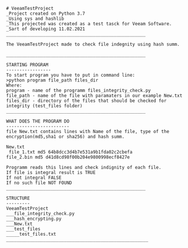 	# VeeamTestProject		
	_Project created on Python 3.7
	_Using sys and hashlib
	_This projected was created as a test tasck for Veeam Software.
	_Sart of developing 11.02.2021
	_____________________________________________________

	The VeeamTestProject made to check file indegnity using hash summ.
	
	_____________________________________________________
	
	STARTING PROGRAM
	-----------------
	To start program you have to put in command line:
	>python program file_path files_dir
	Where:
	program - name of the programm files_integrity_check.py 
	file_path - name of the file with paramaters in our example New.txt
	files_dir - directory of the files that should be checked for integrity (test_files folder)
	_____________________________________________________

	WHAT DOES THE PROGRAM DO
	------------------------
	file New.txt contains lines with Name of the file, type of the encryption(md5,sha1 or sha256) and hash summ.

 	New.txt
 	 file_1.txt md5 64b8dcc3d4b7e531a9b1fda02c2cbefa
  	file_2.bin md5 d41d8cd98f00b204e9800998ecf8427e
  
	Programm reads this lines and check indignity of each file. 
	If file is integral result is TRUE
	If not integral FALSE
	If no such file NOT FOUND
	_____________________________________________________
	
	STRUCTURE
	---------
	VeeamTestProject 
	___file_integrity_check.py
	___hash_encrypting.py
	___New.txt
	___test_files
	_____test_files.txt
	______________________________________________________


